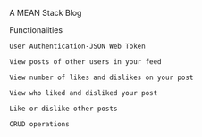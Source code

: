 A MEAN Stack Blog

Functionalities

	User Authentication-JSON Web Token

	View posts of other users in your feed

	View number of likes and dislikes on your post

	View who liked and disliked your post 

	Like or dislike other posts

	CRUD operations

  
